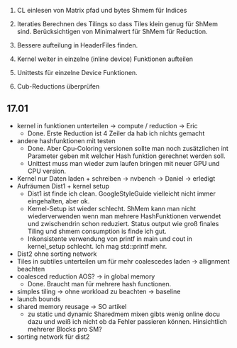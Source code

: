 1. CL einlesen von Matrix pfad und bytes Shmem für Indices

2. Iteraties Berechnen des Tilings so dass Tiles klein genug für ShMem sind.
    Berücksichtigen von Minimalwert für ShMem für Reduction.

3.  Bessere aufteilung in HeaderFiles finden.

4.  Kernel weiter in einzelne (inline device) Funktionen aufteilen

5. Unittests für einzelne Device Funktionen.

6. Cub-Reductions überprüfen


## 17.01
- kernel in funktionen unterteilen -> compute / reduction -> Eric
    - Done. Erste Reduction ist 4 Zeiler da hab ich nichts gemacht
- andere hashfunktionen mit testen
    - Done. Aber Cpu-Coloring versionen sollte man noch zusätzlichen int Parameter geben mit welcher Hash funktion gerechnet werden soll.
    - Unittest muss man wieder zum laufen bringen mit neuer GPU und CPU version.
- Kernel nur Daten laden + schreiben -> nvbench -> Daniel -> erledigt
- Aufräumen Dist1 + kernel setup
    - Dist1 ist finde ich clean. GoogleStyleGuide vielleicht nicht immer eingehalten, aber ok.
    - Kernel-Setup ist wieder schlecht. ShMem kann man nicht wiederverwenden wenn man mehrere HashFunktionen
    verwendet und zwischendrin schon reduziert. Status output wie groß finales Tiling und shmem consumption is
    finde ich gut.
    - Inkonsistente verwendung von printf in main und cout in kernel_setup schlecht. Ich mag std::printf mehr.
- Dist2 ohne sorting network
- Tiles in subtiles unterteilen um für mehr coalescedes laden -> allignment beachten
- coalesced reduction AOS? -> in global memory
    - Done. Braucht man für mehrere hash functionen.
- simples tiling -> ohne workload zu beachten -> baseline
- launch bounds
- shared memory reusage -> SO artikel
    - zu static und dynamic Sharedmem mixen gibts wenig online docu dazu und weiß ich nicht ob da Fehler passieren können. Hinsichtlich mehrerer Blocks pro SM?
- sorting network für dist2
